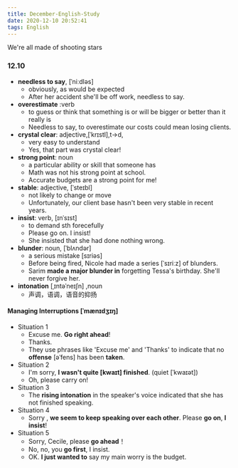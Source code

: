 ```yaml
---
title: December-English-Study
date: 2020-12-10 20:52:41
tags: English
---
```




We're all made of shooting stars
<!--more-->

### 12.10
- **needless to say**, [ˈniːdləs]
  - obviously, as would be expected
  - After her accident she'll be off work, needless to say.
- **overestimate** :verb
  - to guess or think that something is or will be bigger or better than it really is
  - Needless to say, to overestimate our costs could mean losing clients.
- **crystal clear**: adjective,[ˈkrɪstl],t->d, 
  - very easy to understand
  - Yes, that part was crystal clear!
- **strong point**: noun
  - a particular ability or skill that someone has
  - Math was not his strong point at school.
  - Accurate budgets are a strong point for me!
- **stable**: adjective, [ˈsteɪbl]
  - not likely to change or move
  - Unfortunately, our client base hasn't been very stable in recent years.
- **insist**: verb, [ɪnˈsɪst]
  - to demand sth forecefully
  - Please go on. I insist!
  - She insisted that she had done nothing wrong.
- **blunder**: noun, [ˈblʌndər]
  - a serious mistake  [sɪriəs]
  - Before being fired, Nicole had made a series [ˈsɪriːz] of blunders.
  - Sarim **made a major blunder in** forgetting Tessa's birthday. She'll never forgive her.
- **intonation** [ˌɪntəˈneɪʃn] ,noun
  - 声调，语调，语音的抑扬


#### **Managing Interruptions** [ˈmænɪdʒɪŋ]

- Situation 1
  - Excuse me. **Go right ahead**!
  - Thanks.
  - They use phrases like 'Excuse me' and 'Thanks' to indicate that no **offense** [əˈfens] has been **taken**.
- Situation 2
  - I'm sorry, **I wasn't quite [kwaɪt] finished**. (quiet [ˈkwaɪət])
  - Oh, please carry on!
- Situation 3
  - The **rising intonation** in the speaker's voice indicated that she has not finished speaking.
- Situation 4
  - Sorry , **we seem to keep speaking over each other**. Please **go on**, **I insist**!
- Situation 5
  - Sorry, Cecile, please **go ahead**！
  - No, no, you **go first**, I insist.
  - OK. **I just wanted to** say my main worry is the budget.








 